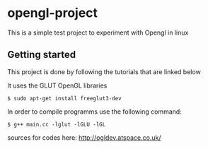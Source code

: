 # opengl-project

This is a simple test project to experiment with Opengl in linux

## Getting started

This project is done by following the tutorials that are linked below 

It uses the GLUT OpenGL libraries

	$ sudo apt-get install freeglut3-dev

In order to compile programms use the following command:

	$ g++ main.cc -lglut -lGLU -lGL

sources for codes here: http://ogldev.atspace.co.uk/

